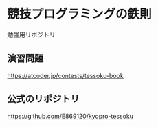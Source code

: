 # 競技プログラミングの鉄則

勉強用リポジトリ

## 演習問題
https://atcoder.jp/contests/tessoku-book

## 公式のリポジトリ
https://github.com/E869120/kyopro-tessoku


